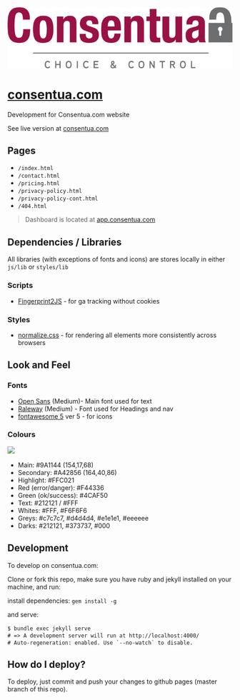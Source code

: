 ![](imgs/logo/consentua-logo-colour.png)
# [consentua.com](http://consentua.com/)
Development for Consentua.com website

See live version at [consentua.com](http://consentua.com/)

## Pages

* `/index.html`
* `/contact.html`
* `/pricing.html`
* `/privacy-policy.html`
* `/privacy-policy-cont.html`
* `/404.html`

> Dashboard is located at [app.consentua.com](https://app.consentua.com/)

## Dependencies / Libraries

All libraries (with exceptions of fonts and icons) are stores locally in either `js/lib` or `styles/lib`


### Scripts
* [Fingerprint2JS](http://scrollmagic.io/) - for ga tracking without cookies

### Styles
* [normalize.css](https://necolas.github.io/normalize.css/) - for rendering all elements more consistently across browsers

## Look and Feel

### Fonts

* [Open Sans](https://fonts.google.com/selection?selection.family=Open+Sans|Raleway) (Medium)- Main font used for text
* [Raleway](https://fonts.google.com/selection?selection.family=Open+Sans|Raleway) (Medium) - Font used for Headings and nav
* [fontawesome 5](http://fontawesome.com/) ver 5 - for icons

### Colours


![](https://coolors.co/export/png/212121-7f0e38-9a1144-e1e1e1-FFC021)

* Main: #9A1144 (154,17,68)
* Secondary: #A42856 (164,40,86)
* Highlight: #FFC021
* Red (error/danger): #F44336
* Green (ok/success): #4CAF50
* Text: #212121 / #FFF
* Whites: #FFF, #F6F6F6
* Greys: #c7c7c7, #d4d4d4, #e1e1e1, #eeeeee
* Darks: #212121, #373737, #000

## Development

To develop on consentua.com:

Clone or fork this repo,
make sure you have ruby and jekyll installed on your machine, and run:

install dependencies:
` gem install -g `

and serve: 
```
$ bundle exec jekyll serve
# => A development server will run at http://localhost:4000/
# Auto-regeneration: enabled. Use `--no-watch` to disable.
```

## How do I deploy?

To deploy, just commit and push your changes to github pages (master branch of this repo).